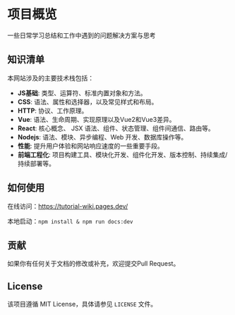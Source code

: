# 项目概览

一些日常学习总结和工作中遇到的问题解决方案与思考

## 知识清单

本网站涉及的主要技术栈包括：

- **JS基础**: 类型、运算符、标准内置对象和方法。
- **CSS**: 语法、属性和选择器，以及常见样式和布局。
- **HTTP**: 协议、工作原理。
- **Vue**: 语法、生命周期、实现原理以及Vue2和Vue3差异。
- **React**: 核心概念、 JSX 语法、组件、状态管理、组件间通信、路由等。
- **Nodejs**: 语法、模块、异步编程、Web 开发、数据库操作等。
- **性能**: 提升用户体验和网站响应速度的一些重要手段。
- **前端工程化**: 项目构建工具、模块化开发、组件化开发、版本控制、持续集成/持续部署等。


## 如何使用

在线访问：https://tutorial-wiki.pages.dev/

本地启动：`npm install & npm run docs:dev`

## 贡献

如果你有任何关于文档的修改或补充，欢迎提交Pull Request。

## License

该项目遵循 MIT License，具体请参见 `LICENSE` 文件。